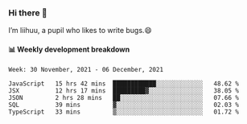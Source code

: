### Hi there 👋
I’m liihuu, a pupil who likes to write bugs.😄


#### 📊 Weekly development breakdown
<!--START_SECTION:waka-->
```text
Week: 30 November, 2021 - 06 December, 2021

JavaScript   15 hrs 42 mins  ████████████░░░░░░░░░░░░░   48.62 % 
JSX          12 hrs 17 mins  █████████▓░░░░░░░░░░░░░░░   38.05 % 
JSON         2 hrs 28 mins   ██░░░░░░░░░░░░░░░░░░░░░░░   07.66 % 
SQL          39 mins         ▓░░░░░░░░░░░░░░░░░░░░░░░░   02.03 % 
TypeScript   33 mins         ▒░░░░░░░░░░░░░░░░░░░░░░░░   01.72 % 
```
<!--END_SECTION:waka-->

<!--
**liihuu/liihuu** is a ✨ _special_ ✨ repository because its `README.md` (this file) appears on your GitHub profile.

Here are some ideas to get you started:

- 🔭 I’m currently working on ...
- 🌱 I’m currently learning ...
- 👯 I’m looking to collaborate on ...
- 🤔 I’m looking for help with ...
- 💬 Ask me about ...
- 📫 How to reach me: ...
- 😄 Pronouns: ...
- ⚡ Fun fact: ...
-->
